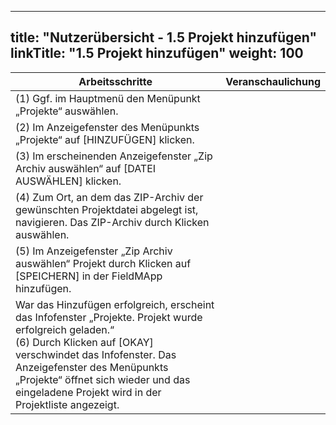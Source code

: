 
---
title: "Nutzerübersicht - 1.5 Projekt hinzufügen"
linkTitle: "1.5 Projekt hinzufügen"
weight: 100
---

| Arbeitsschritte | Veranschaulichung |
| ------ | :-----: |
| (1) Ggf. im Hauptmenü den Menüpunkt „Projekte“ auswählen. |  |
| (2) Im Anzeigefenster des Menüpunkts „Projekte“ auf [HINZUFÜGEN] klicken. |  |
| (3) Im erscheinenden Anzeigefenster „Zip Archiv auswählen“ auf [DATEI AUSWÄHLEN] klicken. |  |
| (4) Zum Ort, an dem das ZIP-Archiv der gewünschten Projektdatei abgelegt ist, navigieren. Das ZIP-Archiv durch Klicken auswählen. |  |
| (5) Im Anzeigefenster „Zip Archiv auswählen“ Projekt durch Klicken auf [SPEICHERN] in der FieldMApp hinzufügen. |  |
| War das Hinzufügen erfolgreich, erscheint das Infofenster „Projekte. Projekt wurde erfolgreich geladen.“ <br> (6) Durch Klicken auf [OKAY] verschwindet das Infofenster. Das Anzeigefenster des Menüpunkts „Projekte“ öffnet sich wieder und das eingeladene Projekt wird in der Projektliste angezeigt.  |  |